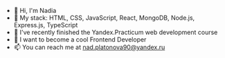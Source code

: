 - 👋 Hi, I'm Nadia
- 👀 My stack: HTML, CSS, JavaScript, React, MongoDB, Node.js, Express.js, TypeScript
- 🌱 I've recently finished the Yandex.Practicum web development course
- 💞️ I want to become a cool Frontend Developer
- 📫 You can reach me at nad.platonova90@yandex.ru
